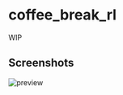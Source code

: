 # coffee_break_rl
WIP

## Screenshots

![preview](https://github.com/NickFlexer/coffee_break_rl/blob/main/Screenshot_0.0.1.png?raw=true)
